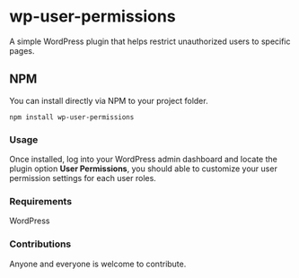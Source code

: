 # wp-user-permissions
A simple WordPress plugin that helps restrict unauthorized users to specific pages.

## NPM
You can install directly via NPM to your project folder.
```
npm install wp-user-permissions
``` 

### Usage
Once installed, log into your WordPress admin dashboard and locate the plugin option **User Permissions**, you should able to customize your user permission settings for each user roles.

### Requirements
WordPress

### Contributions
Anyone and everyone is welcome to contribute. 